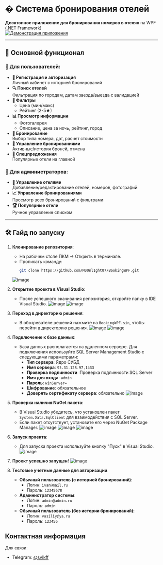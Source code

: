 # �️ Система бронирования отелей

**Десктопное приложение для бронирования номеров в отелях** на WPF (.NET Framework)  
[![Демонстрация приложения](https://img.youtube.com/vi/S_lwXfzxfXc/0.jpg)](https://youtu.be/S_lwXfzxfXc)

---

## 🚀 Основной функционал

### 👤 Для пользователей:
- **🔐 Регистрация и авторизация**  
  Личный кабинет с историей бронирований
- **🔍 Поиск отелей**  
  Фильтрация по городам, датам заезда/выезда с валидацией
- **🎯 Фильтры**  
  - Цена (мин/макс)
  - Рейтинг (2-5★)
- **📊 Просмотр информации**  
  - Фотогалерея
  - Описание, цена за ночь, рейтинг, город
- **📅 Бронирование**  
  Выбор типа номера, дат, расчет стоимости
- **📌 Управление бронированиями**  
  Активные/история броней, отмена
- **🎁 Спецпредложения**  
  Популярные отели на главной

### 👑 Для администраторов:
- **🏨 Управление отелями**  
  Добавление/редактирование отелей, номеров, фотографий
- **📈 Управление бронированиями**  
  Просмотр всех бронирований с фильтрами
- **🏆 Популярные отели**  
  Ручное управление списком

---

## 🛠️ Гайд по запуску

1. **Клонирование репозитория**:
   - На рабочем столе ПКМ → Открыть в терминале.
   - Прописать команду:
     ```bash
     git clone https://github.com/M00nl1ght07/BookingWPF.git
     ```
   ![image](https://github.com/user-attachments/assets/0794e966-4e06-43b2-8111-d6e0e44a68bd)

2. **Открытие проекта в Visual Studio**:
   - После успешного скачивания репозитория, откройте папку в IDE Visual Studio.
   ![image](https://github.com/user-attachments/assets/edad64b2-14bc-49df-aa98-11ccefbcb94e)
   ![image](https://github.com/user-attachments/assets/4bebab10-d2c1-460e-b8eb-f1ea52a21d1c)

3. **Переход в директорию решения**:
   - В обозревателе решений нажмите на `BookingWPF.sin`, чтобы перейти в директорию решения.
   ![image](https://github.com/user-attachments/assets/c02dc7cb-e841-4fe1-a023-840692b9d59e)
   ![image](https://github.com/user-attachments/assets/2447ef65-2bcb-4a68-a970-a0ab295f312e)

4. **Подключение к базе данных**:
   - База данных располагается на удаленном сервере. Для подключения используйте SQL Server Management Studio с следующими параметрами:
     - **Тип сервера**: Ядро СУБД
     - **Имя сервера**: `95.31.128.97,1433`
     - **Проверка подлинности**: Проверка подлинности SQL Server
     - **Имя для входа**: `admin`
     - **Пароль**: `winServer=`
     - **Шифрование**: обязательное
     - **Доверять сертификату сервера**: обязательно
   ![image](https://github.com/user-attachments/assets/c657ee6b-e987-4bed-b038-cb10bf92c5a8)

5. **Проверка наличия NuGet пакета**:
   - В Visual Studio убедитесь, что установлен пакет `System.Data.SqlClient` для взаимодействия с SQL Server.
   - Если пакет отсутствует, установите его через NuGet Package Manager.
   ![image](https://github.com/user-attachments/assets/67fda4c4-e7b6-418a-9f2d-3556c3161eef)
   ![image](https://github.com/user-attachments/assets/8cb60b79-4342-4c2d-b8c0-44aac732f65d)
   ![image](https://github.com/user-attachments/assets/0cd6cbd7-4624-4b3e-be56-cf088f3228b2)

6. **Запуск проекта**:
   - Для запуска проекта используйте кнопку "Пуск" в Visual Studio.
   ![image](https://github.com/user-attachments/assets/bef878fd-0392-449e-998a-4de874996279)

7. **Проект успешно запущен!**
   ![image](https://github.com/user-attachments/assets/999e13be-839b-492c-bdfe-309620d902bb)
   
8. **Тестовые учетные данные для авторизации**:
   - **Обычный пользователь (с историей бронирований)**:
     - Логин: `ivan@mail.ru`
     - Пароль: `12345678`
   - **Администратор системы**:
     - Логин: `admin@admin.ru`
     - Пароль: `admin`
   - **Обычный пользователь (без истории бронирований)**:
     - Логин: `vasiliy@ya.ru`
     - Пароль: `123456`
## Контактная информация
Для связи:  
- Telegram: [@svlkff](https://t.me/svlkff)
